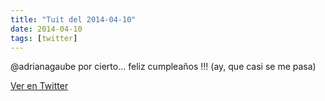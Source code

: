 ```yaml
---
title: "Tuit del 2014-04-10"
date: 2014-04-10
tags: [twitter]
---
```


@adrianagaube por cierto... feliz cumpleaños !!! (ay, que casi se me pasa)



[Ver en Twitter](https://twitter.com/i/web/status/454313817309462529)
